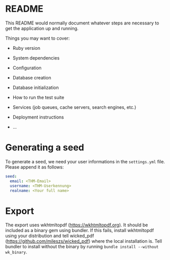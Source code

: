 # README

This README would normally document whatever steps are necessary to get the
application up and running.

Things you may want to cover:

* Ruby version

* System dependencies

* Configuration

* Database creation

* Database initialization

* How to run the test suite

* Services (job queues, cache servers, search engines, etc.)

* Deployment instructions

* ...

# Generating a seed
To generate a seed, we need your user informations in the `settings.yml` file.
Please append it as follows:
```yaml
seed:
  email: <THM-Email>
  username: <THM-Userkennung>
  realname: <Your full name>
```

# Export
The export uses wkhtmltopdf (https://wkhtmltopdf.org).
It should be included as a binary gem using bundler.
If this fails, install wkhtmltopdf using your distribution and tell wicked_pdf (https://github.com/mileszs/wicked_pdf)  where the local installation is.
Tell bundler to install without the binary by running `bundle install --without wk_binary`.
